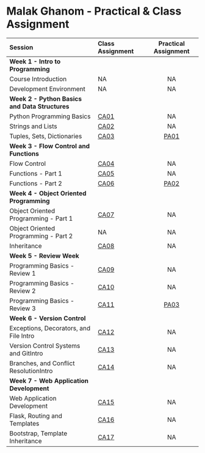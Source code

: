 # Malak Ghanom - Practical & Class Assignment 

| Session                                                     | Class Assignment             |     Practical Assignment     |
| :---------------------------------------------------------- | :--------------------------- | :--------------------------: |
| **Week 1 - Intro to Programming**                           |
| Course Introduction                                         | NA                           |              NA              |
| Development Environment                                     | NA                           |              NA              |
| **Week 2 - Python Basics and Data Structures**              |
| Python Programming Basics                                   | [CA01](D:\HTU\python\Class_Assignment\CA01d) |              NA              |
| Strings and Lists                                           | [CA02](./W2/S2/CA02/CA02.md) |              NA              |
| Tuples, Sets, Dictionaries                                  | [CA03](./W2/S3/CA03/CA03.md) | [PA01](./W2/S3/PA01/PA01.md) |
| **Week 3 - Flow Control and Functions**                     |
| Flow Control                                                | [CA04](./W3/S1/CA04/CA04.md) |              NA              |
| Functions - Part 1                                          | [CA05](./W3/S2/CA05/CA05.md) |              NA              |
| Functions - Part 2                                          | [CA06](./W3/S3/CA06/CA06.md) | [PA02](./W3/S3/PA02/PA02.md) |
| **Week 4 - Object Oriented Programming**                    |
| Object Oriented Programming - Part 1                        | [CA07](./W4/S1/CA07/CA07.md) |              NA              |
| Object Oriented Programming - Part 2                        | NA                           |              NA              |
| Inheritance                                                 | [CA08](./W4/S3/CA08/CA08.md) |              NA              |
| **Week 5 - Review Week**                                    |
| Programming Basics - Review 1                               | [CA09](./W5/S1/CA09/CA09.md) |              NA              |
| Programming Basics - Review 2                               | [CA10](./W5/S2/CA10/CA10.md) |              NA              |
| Programming Basics - Review 3                               | [CA11](./W5/S3/CA11/CA11.md) | [PA03](./W5/S3/PA03/PA03.md) |
| **Week 6 - Version Control**                                |
| Exceptions, Decorators, and File Intro                      | [CA12](./W6/S1/CA12/CA12.md) |              NA              |
| Version Control Systems and GitIntro                        | [CA13](./W6/S2/CA13/CA13.md) |              NA              |
| Branches, and Conflict ResolutionIntro                      | [CA14](./W6/S3/CA14/CA14.md) |              NA              |
| **Week 7 - Web Application Development**                    |
| Web Application Development                                 | [CA15](./W7/S1/CA15/CA15.md) |              NA              |
| Flask, Routing and Templates                                | [CA16](./W7/S2/CA16/CA16.md) |              NA              |
| Bootstrap, Template Inheritance                             | [CA17](./W7/S3/CA17/CA17.md) |              NA              |
